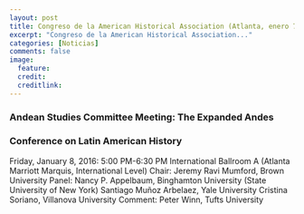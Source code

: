 ```yaml
---
layout: post
title: Congreso de la American Historical Association (Atlanta, enero 7-10 de 2016)
excerpt: "Congreso de la American Historical Association..."
categories: [Noticias]
comments: false
image:
  feature:
  credit:
  creditlink:
---
```


### Andean Studies Committee Meeting: The Expanded Andes
### Conference on Latin American History

Friday, January 8, 2016: 5:00 PM-6:30 PM
International Ballroom A (Atlanta Marriott Marquis, International Level)
Chair:
Jeremy Ravi Mumford, Brown University
Panel:
Nancy P. Appelbaum, Binghamton University (State University of New York)
Santiago Muñoz Arbelaez, Yale University
Cristina Soriano, Villanova University
Comment:
Peter Winn, Tufts University
